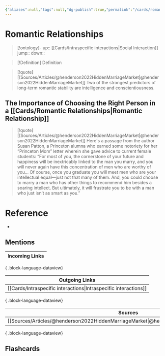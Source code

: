 ```yaml
---
{"aliases":null,"tags":null,"dg-publish":true,"permalink":"/cards/romantic-relationships/","dgPassFrontmatter":true}
---
```


# Romantic Relationships

> [!ontology]-
> up:: [[Cards/Intraspecific interactions\|Social Interaction]]
> jump:: 
> down:: 

> [!Definition] Definition

> [!quote] [[Sources/Articles/@henderson2022HiddenMarriageMarket\|@henderson2022HiddenMarriageMarket]]
> Two of the strongest predictors of long-term romantic stability are intelligence and conscientiousness.

## The Importance of Choosing the Right Person in a [[Cards/Romantic Relationships\|Romantic Relationship]]

> [!quote] [[Sources/Articles/@henderson2022HiddenMarriageMarket\|@henderson2022HiddenMarriageMarket]]
> Here's a passage from the author Susan Patton, a Princeton alumna who earned some notoriety for her “Princeton Mom” letter wherein she gave advice to current female students: “For most of you, the cornerstone of your future and happiness will be inextricably linked to the man you marry, and you will never again have this concentration of men who are worthy of you... Of course, once you graduate you will meet men who are your intellectual equal—just not that many of them. And, you could choose to marry a man who has other things to recommend him besides a soaring intellect. But ultimately, it will frustrate you to be with a man who just isnʼt as smart as you.”

# Reference

- 

## Mentions

| Incoming Links |
| -------------- |

{ .block-language-dataview}

| Outgoing Links                                                      |
| ------------------------------------------------------------------- |
| [[Cards/Intraspecific interactions\|Intraspecific interactions]] |

{ .block-language-dataview}

| Sources                                                                                        |
| ---------------------------------------------------------------------------------------------- |
| [[Sources/Articles/@henderson2022HiddenMarriageMarket\|@henderson2022HiddenMarriageMarket]] |

{ .block-language-dataview}

## Flashcards